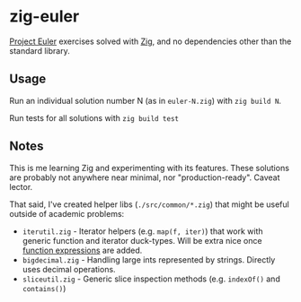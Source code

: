 # zig-euler

[Project Euler](https://projecteuler.net/) exercises solved with [Zig](https://ziglang.org/), and no dependencies other than the standard library.

## Usage

Run an individual solution number N (as in `euler-N.zig`) with `zig build N`.

Run tests for all solutions with `zig build test`

## Notes

This is me learning Zig and experimenting with its features. These solutions are probably
not anywhere near minimal, nor "production-ready". Caveat lector.

That said, I've created helper libs (`./src/common/*.zig`) that might be useful outside of academic problems:

* `iterutil.zig` - Iterator helpers (e.g. `map(f, iter)`) that work with generic function and iterator duck-types. Will be extra nice once [function expressions](https://github.com/ziglang/zig/issues/1717) are added.
* `bigdecimal.zig` - Handling large ints represented by strings. Directly uses decimal operations.
* `sliceutil.zig` - Generic slice inspection methods (e.g. `indexOf()` and `contains()`)
